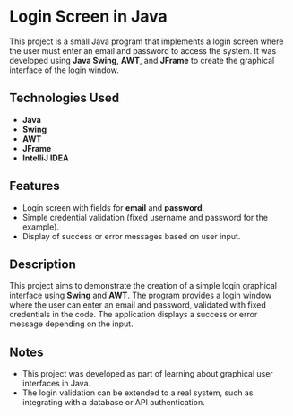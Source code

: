 # Login Screen in Java

This project is a small Java program that implements a login screen where the user must enter an email and password to access the system. It was developed using **Java Swing**, **AWT**, and **JFrame** to create the graphical interface of the login window.

## Technologies Used

- **Java**
- **Swing**
- **AWT**
- **JFrame**
- **IntelliJ IDEA**

## Features

- Login screen with fields for **email** and **password**.
- Simple credential validation (fixed username and password for the example).
- Display of success or error messages based on user input.

## Description

This project aims to demonstrate the creation of a simple login graphical interface using **Swing** and **AWT**. The program provides a login window where the user can enter an email and password, validated with fixed credentials in the code. The application displays a success or error message depending on the input.

## Notes

- This project was developed as part of learning about graphical user interfaces in Java.
- The login validation can be extended to a real system, such as integrating with a database or API authentication.
